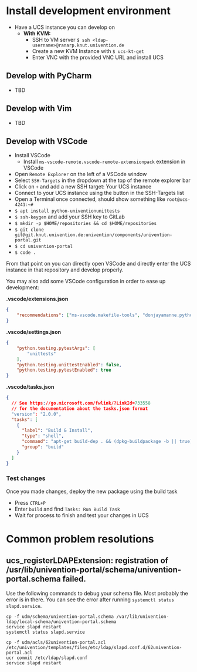 # Install development environment

- Have a UCS instance you can develop on
  - **With KVM:**
    - SSH to VM server `$ ssh <ldap-username>@ranarp.knut.univention.de`
    - Create a new KVM Instance with `$ ucs-kt-get`
    - Enter VNC with the provided VNC URL and install UCS

## Develop with PyCharm

- TBD

## Develop with Vim

- TBD


## Develop with VSCode

- Install VSCode
  - Install `ms-vscode-remote.vscode-remote-extensionpack` extension in VSCode
- Open `Remote Explorer` on the left of a VSCode window
- Select `SSH-Targets` in the dropdown at the top of the remote explorer bar
- Click on `+` and add a new SSH target: Your UCS instance
- Connect to your UCS instance using the button in the SSH-Targets list
- Open a Terminal once connected, should show something like `root@ucs-4241:~#`
- `$ apt install python-univentionunittests`
- `$ ssh-keygen` and add your SSH key to GitLab
- `$ mkdir -p $HOME/repositories && cd $HOME/repositories`
- `$ git clone git@git.knut.univention.de:univention/components/univention-portal.git`
- `$ cd univention-portal`
- `$ code .`

From that point on you can directly open VSCode and directly enter the UCS instance in that repository and develop properly.

You may also add some VSCode configuration in order to ease up development:

**.vscode/extensions.json**
```json
{
    "recommendations": ["ms-vscode.makefile-tools", "donjayamanne.python-extension-pack", "ms-vscode-remote.vscode-remote-extensionpack"]
}
```

**.vscode/settings.json**
```json
{
    "python.testing.pytestArgs": [
        "unittests"
    ],
    "python.testing.unittestEnabled": false,
    "python.testing.pytestEnabled": true
}
```

**.vscode/tasks.json**
```json
{
  // See https://go.microsoft.com/fwlink/?LinkId=733558
  // for the documentation about the tasks.json format
  "version": "2.0.0",
  "tasks": [
    {
      "label": "Build & Install",
      "type": "shell",
      "command": "apt-get build-dep . && (dpkg-buildpackage -b || true) && cd .. && dpkg -i *.deb && apt install *.deb",
      "group": "build"
    }
  ]
}
```

### Test changes

Once you made changes, deploy the new package using the build task

- Press `CTRL+P`
- Enter `build` and find `Tasks: Run Build Task`
- Wait for process to finish and test your changes in UCS


# Common problem resolutions

## ucs_registerLDAPExtension: registration of /usr/lib/univention-portal/schema/univention-portal.schema failed.

Use the following commands to debug your schema file.
Most probably the error is in there. You can see the error
after running `systemctl status slapd.service`.

```
cp -f udm/schema/univention-portal.schema /var/lib/univention-ldap/local-schema/univention-portal.schema
service slapd restart
systemctl status slapd.service
```


```
cp -f udm/acls/62univention-portal.acl /etc/univention/templates/files/etc/ldap/slapd.conf.d/62univention-portal.acl
ucr commit /etc/ldap/slapd.conf
service slapd restart
```